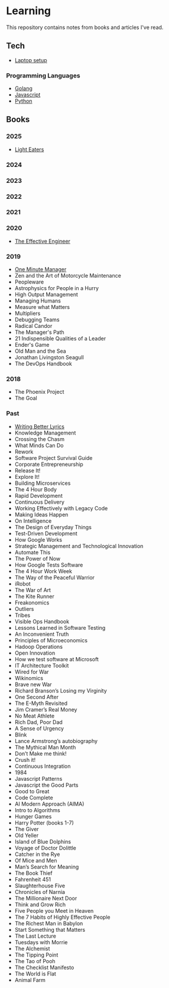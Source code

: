 # Learning

This repository contains notes from books and articles I've read.

## Tech

- [Laptop setup](./tech/laptop-setup.md)

### Programming Languages

- [Golang](tech/golang.md)
- [Javascript](tech/javascript.md)
- [Python](tech/python.md)

## Books

### 2025

- [Light Eaters](books/light-eaters.md)

### 2024

### 2023


### 2022

### 2021


### 2020

- [The Effective Engineer](books/effective-engineer.md)

### 2019

- [One Minute Manager](books/one-minute-manager.md)
- Zen and the Art of Motorcycle Maintenance
- Peopleware
- Astrophysics for People in a Hurry
- High Output Management
- Managing Humans
- Measure what Matters
- Multipliers
- Debugging Teams
- Radical Candor
- The Manager's Path
- 21 Indispensible Qualities of a Leader
- Ender's Game
- Old Man and the Sea
- Jonathan Livingston Seagull
- The DevOps Handbook

### 2018

- The Phoenix Project
- The Goal


### Past

- [Writing Better Lyrics](books/writing-better-lyrics.md)
- Knowledge Management
- Crossing the Chasm
- What Minds Can Do
- Rework
- Software Project Survival Guide
- Corporate Entrepreneurship
- Release It!
- Explore It!
- Building Microservices
- The 4 Hour Body
- Rapid Development
- Continuous Delivery
- Working Effectively with Legacy Code
- Making Ideas Happen
- On Intelligence
- The Design of Everyday Things
- Test-Driven Development
- How Google Works
- Strategic Management and Technological Innovation
- Automate This
- The Power of Now
- How Google Tests Software
- The 4 Hour Work Week
- The Way of the Peaceful Warrior
- iRobot
- The War of Art
- The Kite Runner
- Freakonomics
- Outliers
- Tribes
- Visible Ops Handbook
- Lessons Learned in Software Testing
- An Inconvenient Truth
- Principles of Microeconomics
- Hadoop Operations
- Open Innovation
- How we test software at Microsoft
- IT Architecture Toolkit
- Wired for War
- Wikinomics
- Brave new War
- Richard Branson’s Losing my Virginity
- One Second After
- The E-Myth Revisited
- Jim Cramer’s Real Money
- No Meat Athlete
- Rich Dad, Poor Dad
- A Sense of Urgency
- Blink
- Lance Armstrong’s autobiography
- The Mythical Man Month
- Don’t Make me think!
- Crush it!
- Continuous Integration
- 1984
- Javascript Patterns
- Javascript the Good Parts
- Good to Great
- Code Complete
- AI Modern Approach (AIMA)
- Intro to Algorithms
- Hunger Games
- Harry Potter (books 1-7)
- The Giver
- Old Yeller
- Island of Blue Dolphins
- Voyage of Doctor Dolittle
- Catcher in the Rye
- Of Mice and Men
- Man’s Search for Meaning
- The Book Thief
- Fahrenheit 451
- Slaughterhouse Five
- Chronicles of Narnia
- The Millionaire Next Door
- Think and Grow Rich
- Five People you Meet in Heaven
- The 7 Habits of Highly Effective People
- The Richest Man in Babylon
- Start Something that Matters
- The Last Lecture
- Tuesdays with Morrie
- The Alchemist
- The Tipping Point
- The Tao of Pooh
- The Checklist Manifesto
- The World is Flat
- Animal Farm
